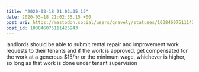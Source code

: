 ```yaml
---
title: "2020-03-18 21:02:35.15"
date: 2020-03-18 21:02:35.15 +00
post_uri: https://mastodon.social/users/gravely/statuses/103846075111425943
post_id: 103846075111425943
---
```

landlords should be able to submit rental repair and improvement work requests to their tenants and if the work is approved, get compensated for the work at a generous $15/hr or the minimum wage, whichever is higher, so long as that work is done under tenant supervision


